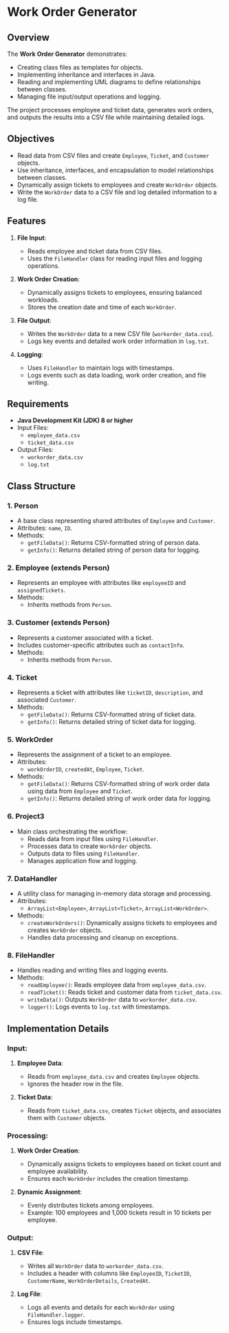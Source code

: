 # Work Order Generator

## Overview
The **Work Order Generator** demonstrates:
- Creating class files as templates for objects.
- Implementing inheritance and interfaces in Java.
- Reading and implementing UML diagrams to define relationships between classes.
- Managing file input/output operations and logging.

The project processes employee and ticket data, generates work orders, and outputs the results into a CSV file while maintaining detailed logs.

## Objectives
- Read data from CSV files and create `Employee`, `Ticket`, and `Customer` objects.
- Use inheritance, interfaces, and encapsulation to model relationships between classes.
- Dynamically assign tickets to employees and create `WorkOrder` objects.
- Write the `WorkOrder` data to a CSV file and log detailed information to a log file.

## Features
1. **File Input**:
   - Reads employee and ticket data from CSV files.
   - Uses the `FileHandler` class for reading input files and logging operations.

2. **Work Order Creation**:
   - Dynamically assigns tickets to employees, ensuring balanced workloads.
   - Stores the creation date and time of each `WorkOrder`.

3. **File Output**:
   - Writes the `WorkOrder` data to a new CSV file (`workorder_data.csv`).
   - Logs key events and detailed work order information in `log.txt`.

4. **Logging**:
   - Uses `FileHandler` to maintain logs with timestamps.
   - Logs events such as data loading, work order creation, and file writing.

## Requirements
- **Java Development Kit (JDK) 8 or higher**
- Input Files:
  - `employee_data.csv`
  - `ticket_data.csv`
- Output Files:
  - `workorder_data.csv`
  - `log.txt`

## Class Structure
### 1. **Person**
   - A base class representing shared attributes of `Employee` and `Customer`.
   - Attributes: `name`, `ID`.
   - Methods:
     - `getFileData()`: Returns CSV-formatted string of person data.
     - `getInfo()`: Returns detailed string of person data for logging.

### 2. **Employee (extends Person)**
   - Represents an employee with attributes like `employeeID` and `assignedTickets`.
   - Methods:
     - Inherits methods from `Person`.

### 3. **Customer (extends Person)**
   - Represents a customer associated with a ticket.
   - Includes customer-specific attributes such as `contactInfo`.
   - Methods:
     - Inherits methods from `Person`.

### 4. **Ticket**
   - Represents a ticket with attributes like `ticketID`, `description`, and associated `Customer`.
   - Methods:
     - `getFileData()`: Returns CSV-formatted string of ticket data.
     - `getInfo()`: Returns detailed string of ticket data for logging.

### 5. **WorkOrder**
   - Represents the assignment of a ticket to an employee.
   - Attributes:
     - `workOrderID`, `createdAt`, `Employee`, `Ticket`.
   - Methods:
     - `getFileData()`: Returns CSV-formatted string of work order data using data from `Employee` and `Ticket`.
     - `getInfo()`: Returns detailed string of work order data for logging.

### 6. **Project3**
   - Main class orchestrating the workflow:
     - Reads data from input files using `FileHandler`.
     - Processes data to create `WorkOrder` objects.
     - Outputs data to files using `FileHandler`.
     - Manages application flow and logging.

### 7. **DataHandler**
   - A utility class for managing in-memory data storage and processing.
   - Attributes:
     - `ArrayList<Employee>`, `ArrayList<Ticket>`, `ArrayList<WorkOrder>`.
   - Methods:
     - `createWorkOrders()`: Dynamically assigns tickets to employees and creates `WorkOrder` objects.
     - Handles data processing and cleanup on exceptions.

### 8. **FileHandler**
   - Handles reading and writing files and logging events.
   - Methods:
     - `readEmployee()`: Reads employee data from `employee_data.csv`.
     - `readTicket()`: Reads ticket and customer data from `ticket_data.csv`.
     - `writeData()`: Outputs `WorkOrder` data to `workorder_data.csv`.
     - `logger()`: Logs events to `log.txt` with timestamps.

## Implementation Details
### Input:
1. **Employee Data**:
   - Reads from `employee_data.csv` and creates `Employee` objects.
   - Ignores the header row in the file.

2. **Ticket Data**:
   - Reads from `ticket_data.csv`, creates `Ticket` objects, and associates them with `Customer` objects.

### Processing:
1. **Work Order Creation**:
   - Dynamically assigns tickets to employees based on ticket count and employee availability.
   - Ensures each `WorkOrder` includes the creation timestamp.

2. **Dynamic Assignment**:
   - Evenly distributes tickets among employees.
   - Example: 100 employees and 1,000 tickets result in 10 tickets per employee.

### Output:
1. **CSV File**:
   - Writes all `WorkOrder` data to `workorder_data.csv`.
   - Includes a header with columns like `EmployeeID`, `TicketID`, `CustomerName`, `WorkOrderDetails`, `CreatedAt`.

2. **Log File**:
   - Logs all events and details for each `WorkOrder` using `FileHandler.logger`.
   - Ensures logs include timestamps.
 

